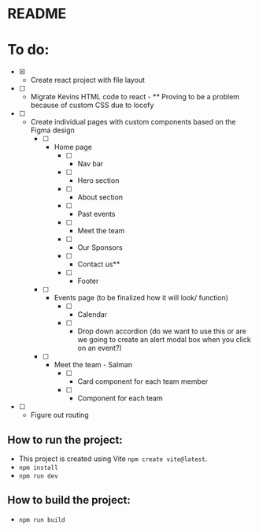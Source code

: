 # README

# To do:

- [x] - Create react project with file layout
- [ ] - Migrate Kevins HTML code to react - ** Proving to be a problem because of custom CSS due to locofy
- [ ] - Create individual pages with custom components based on the Figma design
    - [ ] - Home page
        - [ ] - Nav bar
        - [ ] - Hero section
        - [ ] - About section
        - [ ] - Past events
        - [ ] - Meet the team
        - [ ] - Our Sponsors
        - [ ] - Contact us**
        - [ ] - Footer
    - [ ] - Events page (to be finalized how it will look/ function)
        - [ ] - Calendar 
        - [ ] - Drop down accordion (do we want to use this or are we going to create an alert modal box when you click on an event?)
    - [ ] - Meet the team - Salman
        - [ ] - Card component for each team member
        - [ ] - Component for each team

- [ ] - Figure out routing 


## How to run the project:
- This project is created using Vite `npm create vite@latest`.
- `npm install`
- `npm run dev`

## How to build the project:
- `npm run build`
